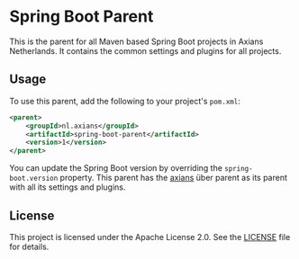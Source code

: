 # Spring Boot Parent

This is the parent for all Maven based Spring Boot projects in Axians Netherlands. It contains the common settings and plugins for all projects.

## Usage
To use this parent, add the following to your project's `pom.xml`:
```xml
<parent>
    <groupId>nl.axians</groupId>
    <artifactId>spring-boot-parent</artifactId>
    <version>1</version>
</parent>
```

You can update the Spring Boot version by overriding the `spring-boot.version` property. This parent has the [axians](https://github.com/axians-oss/axians-parent) über parent as its parent with all its settings and plugins.


## License
This project is licensed under the Apache License 2.0. See the [LICENSE](LICENSE.md) file for details.


